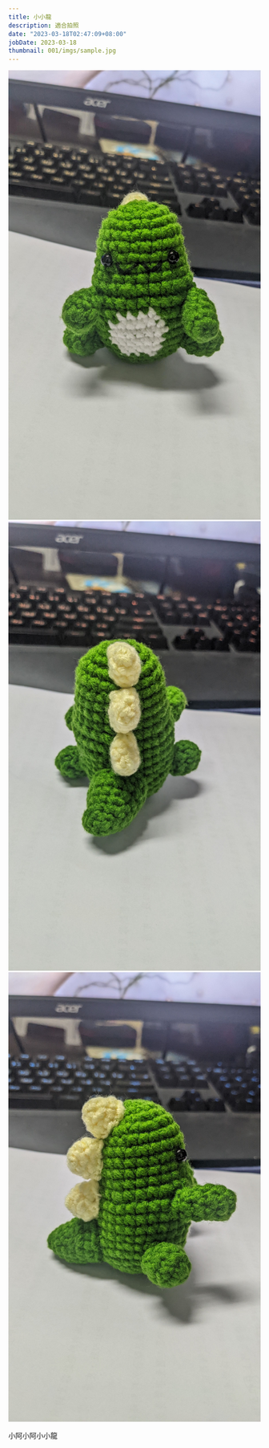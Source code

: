 ```yaml
---
title: 小小龍
description: 適合拍照
date: "2023-03-18T02:47:09+08:00"
jobDate: 2023-03-18
thumbnail: 001/imgs/sample.jpg
---
```

![nice](./imgs/sample1.jpg)
![nice](./imgs/sample2.jpg)
![nice](./imgs/sample3.jpg)

小阿小阿小小龍